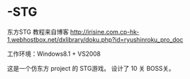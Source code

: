 # -STG
东方STG
教程来自博客 http://irisine.com.cp-hk-1.webhostbox.net/dxlibrary/doku.php?id=ryushinroku_pro_doc

工作环境：Windows8.1 + VS2008

这是一个仿东方 project 的 STG游戏。
设计了 10 关 BOSS关。




